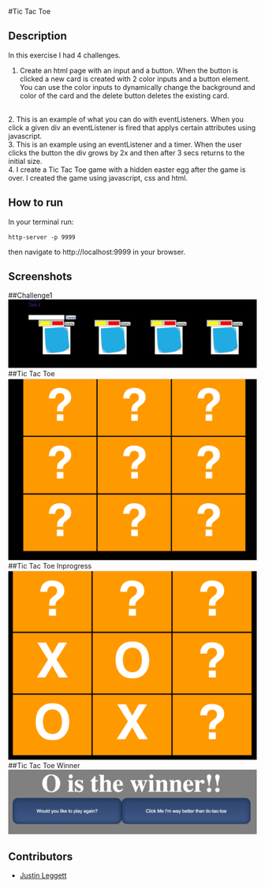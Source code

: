 #Tic Tac Toe



## Description
In this exercise I had 4 challenges.
<br>
1. Create an html page with an input and a button. When the button is clicked a new card is created with 2 color inputs and a button element. You can use the color inputs to dynamically change the background and color of the card and the delete button deletes the existing card.
<br>
2. This is an example of what you can do with eventListeners. When you click a given div an eventListener is fired that applys certain attributes using javascript.
<br>
3. This is an example using an eventListener and a timer. When the user clicks the button the div grows by 2x and then after 3 secs returns to the initial size.
<br>
4. I create a Tic Tac Toe game with a hidden easter egg after the game is over. I created the game using javascript, css and html.

## How to run
In your terminal run:
```
http-server -p 9999
```
then navigate to http://localhost:9999 in your browser.

## Screenshots
##Challenge1
![Challenge1](img/Challenge_1.png)
##Tic Tac Toe
![Tic Tac Toe](img/Tic_Tac_Toe.png)
##Tic Tac Toe Inprogress
![Tic Tac Toe Inprogress](img/Tic_Tac_Toe_inprogress.png)
##Tic Tac Toe Winner
![Tic Tac Toe Winner](img/Tic_Tac_Toe_winner.png)

## Contributors
- [Justin Leggett](https://github.com/justinal64)
